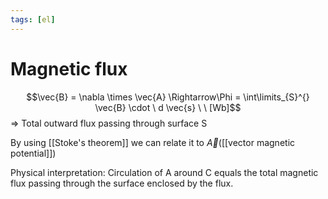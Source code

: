 ```yaml
---
tags: [el]
---
```

# Magnetic flux
$$\vec{B} = \nabla \times \vec{A} \Rightarrow\Phi = \int\limits_{S}^{} \vec{B} \cdot \ d \vec{s} \ \ [Wb]$$
$\Rightarrow$ Total outward flux passing through surface S

By using [[Stoke's theorem]] we can relate it to $\vec{A}$([[vector magnetic potential]])

Physical interpretation: Circulation of A around C equals the total magnetic flux passing through the surface enclosed by the flux.